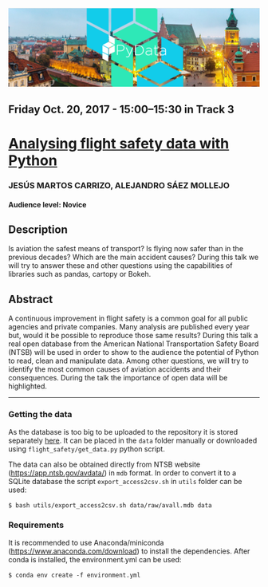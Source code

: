 
![PyData_logo](./images/pydata-logo-warsaw-2017.png)

## Friday Oct. 20, 2017 - 15:00–15:30 in Track 3
# [Analysing flight safety data with Python](https://pydata.org/warsaw2017/schedule/presentation/51/)

### JESÚS MARTOS CARRIZO, ALEJANDRO SÁEZ MOLLEJO
#### Audience level: Novice

## Description

Is aviation the safest means of transport? Is flying now safer than in the previous decades? Which are the main accident causes? During this talk we will try to answer these and other questions using the capabilities of libraries such as pandas, cartopy or Bokeh.

## Abstract

A continuous improvement in flight safety is a common goal for all public agencies and private companies. Many analysis are published every year but, would it be possible to reproduce those same results? During this talk a real open database from the American National Transportation Safety Board (NTSB) will be used in order to show to the audience the potential of Python to read, clean and manipulate data. Among other questions, we will try to identify the most common causes of aviation accidents and their consequences. During the talk the importance of open data will be highlighted.

---

### Getting the data

As the database is too big to be uploaded to the repository it is stored separately [here](https://www.dropbox.com/s/n9inalri0dvff1j/avall.db?dl=1). It can be placed in the `data` folder manually or downloaded using `flight_safety/get_data.py` python script.

The data can also be obtained directly from NTSB website (https://app.ntsb.gov/avdata/) in `mdb` format. In order to convert it to a SQLite database the script `export_access2csv.sh` in `utils` folder can be used:

```
$ bash utils/export_access2csv.sh data/raw/avall.mdb data
```

### Requirements

It is recommended to use Anaconda/miniconda (https://www.anaconda.com/download) to install the dependencies. After conda is installed, the environment.yml can be used:

```
$ conda env create -f environment.yml
```

